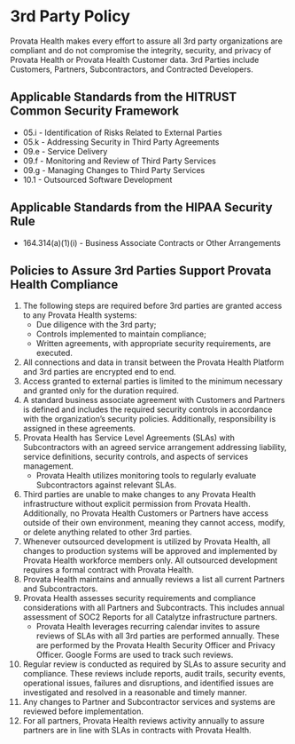 

# 3rd Party Policy

Provata Health makes every effort to assure all 3rd party organizations are compliant and do not compromise the integrity, security, and privacy of Provata Health or Provata Health Customer data. 3rd Parties include Customers, Partners, Subcontractors, and Contracted Developers.

## Applicable Standards from the HITRUST Common Security Framework

*  05.i - Identification of Risks Related to External Parties
*  05.k - Addressing Security in Third Party Agreements
*  09.e - Service Delivery
*  09.f - Monitoring and Review of Third Party Services
*  09.g - Managing Changes to Third Party Services
*  10.1 - Outsourced Software Development

## Applicable Standards from the HIPAA Security Rule

* 164.314(a)(1)(i) - Business Associate Contracts or Other Arrangements

## Policies to Assure 3rd Parties Support Provata Health Compliance

1. The following steps are required before 3rd parties are granted access to any Provata Health systems:
	* Due diligence with the 3rd party;
	* Controls implemented to maintain compliance;
	* Written agreements, with appropriate security requirements, are executed.
2. All connections and data in transit between the Provata Health Platform and 3rd parties are encrypted end to end.
3. Access granted to external parties is limited to the minimum necessary and granted only for the duration required.
4. A standard business associate agreement with Customers and Partners is defined and includes the required security controls in accordance with the organization’s security policies. Additionally, responsibility is assigned in these agreements.
5. Provata Health has Service Level Agreements (SLAs) with Subcontractors with an agreed service arrangement addressing liability, service definitions, security controls, and aspects of services management.
	* Provata Health utilizes monitoring tools to regularly evaluate Subcontractors against relevant SLAs.
7. Third parties are unable to make changes to any Provata Health infrastructure without explicit permission from Provata Health. Additionally, no Provata Health Customers or Partners have access outside of their own environment, meaning they cannot access, modify, or delete anything related to other 3rd parties. 
8. Whenever outsourced development is utilized by Provata Health, all changes to production systems will be approved and implemented by Provata Health workforce members only. All outsourced development requires a formal contract with Provata Health.
9. Provata Health maintains and annually reviews a list all current Partners and Subcontractors.
10. Provata Health assesses security requirements and compliance considerations with all Partners and Subcontracts. This includes annual assessment of SOC2 Reports for all Catalytze infrastructure partners.
 	* Provata Health leverages recurring calendar invites to assure reviews of SLAs with all 3rd parties are performed annually. These are performed by the Provata Health Security Officer and Privacy Officer. Google Forms are used to track such reviews.
11. Regular review is conducted as required by SLAs to assure security and compliance. These reviews include reports, audit trails, security events, operational issues, failures and disruptions, and identified issues are investigated and resolved in a reasonable and timely manner.
13. Any changes to Partner and Subcontractor services and systems are reviewed before implementation.
14. For all partners, Provata Health reviews activity annually to assure partners are in line with SLAs in contracts with Provata Health. 
